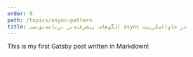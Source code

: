 ```yaml
---
order: 9
path: /topics/async-pattern
title: الگوهای پیشرفته‌تر برنامه‌نویسی async در جاوااسکریپت
---
```

This is my first Gatsby post written in Markdown!